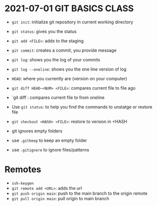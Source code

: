 
# 2021-07-01 GIT BASICS CLASS


- `git init`: initialize git repository in current working directory
- `git status`: gives you the status
- `git add <FILE>`: adds <FILE > to the staging
- `git commit`: creates a commit, you provide message
- `git log`: shows you the log of your commits
- `git log --oneline`: shows you the one line version of log
- `HEAD`: where you currently are (version on your computer)
- `git diff HEAD~<NUM> <FILE>`: compares current file to file <NUM> ago
- `git diff <HASH> <FILE>: compares current file to <HASH> from oneline 

- Use `git status`: to help you find the commands to unstatge or restore file
- `git checkout <HASH> <FILE>`: restore <FILE> to version in <HASH
- git ignores  empty folders
- use `.gitkeep` to keep an empty folder
- use `.gitignore` to ignore files/patterns    

# Remotes
-  `ssh-keygen`
-  `git remote add <URL>`: adds the url
- `git push origin main`: push to the main branch to the origin remote
- `git pull origin main`: pull origin to main branch
